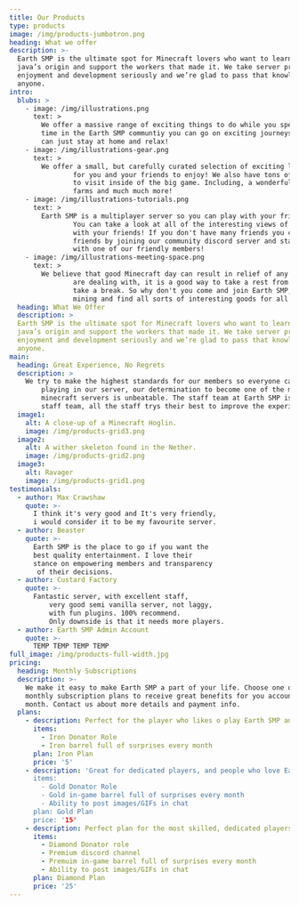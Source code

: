 ```yaml
---
title: Our Products
type: products
image: /img/products-jumbotron.png
heading: What we offer
description: >-
  Earth SMP is the ultimate spot for Minecraft lovers who want to learn about their
  java’s origin and support the workers that made it. We take server production,
  enjoyment and development seriously and we’re glad to pass that knowledge to
  anyone.
intro:
  blubs: >
    - image: /img/illustrations.png
      text: >
        We offer a massive range of exciting things to do while you spend your
        time in the Earth SMP communtiy you can go on exciting journeys or you
        can just stay at home and relax!
    - image: /img/illustrations-gear.png
      text: >
        We offer a small, but carefully curated selection of exciting landscape
                for you and your friends to enjoy! We also have tons of exciting places
                to visit inside of the big game. Including, a wonderful jungle, bamboo
                farms and much much more!
    - image: /img/illustrations-tutorials.png
      text: >
        Earth SMP is a multiplayer server so you can play with your friends!
                You can take a look at all of the interesting views of the vast landscape
                with your friends! If you don't have many friends you can always make new
                friends by joining our community discord server and starting a conversation
                with one of our friendly members!
    - image: /img/illustrations-meeting-space.png
      text: >
        We believe that good Minecraft day can result in relief of any stress you
                are dealing with, it is a good way to take a rest from the big world and
                take a break. So why don't you come and join Earth SMP, you can just go
                mining and find all sorts of interesting goods for all of your needs.
  heading: What We Offer
  description: >
  Earth SMP is the ultimate spot for Minecraft lovers who want to learn about their
  java’s origin and support the workers that made it. We take server production,
  enjoyment and development seriously and we’re glad to pass that knowledge to
  anyone.
main:
  heading: Great Experience, No Regrets
  description: >
    We try to make the highest standards for our members so everyone can enjoy
        playing in our server, our determination to become one of the most popular
        minecraft servers is unbeatable. The staff team at Earth SMP is like no-other
        staff team, all the staff trys their best to improve the experience for everyone!
  image1:
    alt: A close-up of a Minecraft Hoglin.
    image: /img/products-grid3.png
  image2:
    alt: A wither skeleton found in the Nether.
    image: /img/products-grid2.png
  image3:
    alt: Ravager
    image: /img/products-grid1.png
testimonials:
  - author: Max Crawshaw
    quote: >-
      I think it's very good and It's very friendly,
      i would consider it to be my favourite server.
  - author: Beaster
    quote: >-
      Earth SMP is the place to go if you want the 
      best quality entertainment. I love their
      stance on empowering members and transparency 
       of their decisions.
  - author: Custard Factory
    quote: >-
      Fantastic server, with excellent staff,
          very good semi vanilla server, not laggy,
          with fun plugins. 100% recommend. 
          Only downside is that it needs more players.
  - author: Earth SMP Admin Account
    quote: >-
      TEMP TEMP TEMP TEMP
full_image: /img/products-full-width.jpg
pricing:
  heading: Monthly Subscriptions
  description: >-
    We make it easy to make Earth SMP a part of your life. Choose one of our
    monthly subscription plans to receive great benefits for you account each
    month. Contact us about more details and payment info.
  plans:
    - description: Perfect for the player who likes o play Earth SMP and wants to support it!
      items:
        - Iron Donator Role
        - Iron barrel full of surprises every month
      plan: Iron Plan
      price: '5'
    - description: 'Great for dedicated players, and people who love Earth SMP!
      items:
        - Gold Donator Role
        - Gold in-game barrel full of surprises every month
        - Ability to post images/GIFs in chat
      plan: Gold Plan
      price: '15'
    - description: Perfect plan for the most skilled, dedicated players who seriously loves engaging with Eath SMP!
      items:
        - Diamond Donator role
        - Premium discord channel
        - Premuim in-game barrel full of surprises every month
        - Ability to post images/GIFs in chat
      plan: Diamond Plan
      price: '25'
---
```


